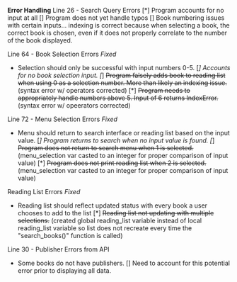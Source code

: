 **Error Handling**
Line 26 - Search Query Errors 
[*] Program accounts for no input at all
[] Program does not yet handle typos
[] Book numbering issues with certain inputs... indexing is correct because when selecting a book, the correct book is chosen, even if it does not properly correlate to the number of the book displayed.

Line 64 - Book Selection Errors *Fixed*
- Selection should only be successful with input numbers 0-5.
[*] Accounts for no book selection input.
[*] ~~Program falsely adds book to reading list when using 0 as a selection number. More than likely an indexing issue.~~
    (syntax error w/ operators corrected)
[*] ~~Program needs to appropriately handle numbers above 5. Input of 6 returns IndexError.~~
    (syntax error w/ opeerators corrected)

Line 72 - Menu Selection Errors *Fixed*
- Menu should return to search interface or reading list based on the input value.
[*] Program returns to search when no input value is found.
[*] ~~Program does not return to search menu when 1 is selected.~~ 
    (menu_selection var casted to an integer for proper comparison of input value)
[*] ~~Program does not print reading list when 2 is selected.~~
    (menu_selection var casted to an integer for proper comparison of input value)

Reading List Errors *Fixed*
- Reading list should reflect updated status with every book a user chooses to add to the list 
[*] ~~Reading list not updating with multiple selections.~~ 
    (created global reading_list variable instead of local reading_list variable so list does not recreate every time the "search_books()" function is called)

Line 30 - Publisher Errors from API
- Some books do not have publishers. 
[] Need to account for this potential error prior to displaying all data.
  